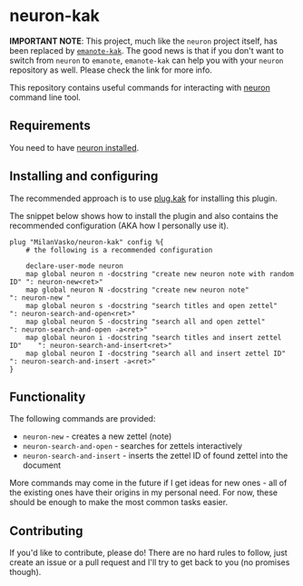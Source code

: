 # neuron-kak

**IMPORTANT NOTE**: This project, much like the `neuron` project itself, has
been replaced by [`emanote-kak`](https://github.com/MilanVasko/emanote-kak).
The good news is that if you don't want to switch from `neuron` to `emanote`,
`emanote-kak` can help you with your `neuron` repository as well. Please check
the link for more info.

This repository contains useful commands for interacting with
[neuron](https://neuron.zettel.page) command line tool.

## Requirements

You need to have [neuron installed](https://neuron.zettel.page/install).

## Installing and configuring

The recommended approach is to use [plug.kak](https://github.com/andreyorst/plug.kak)
for installing this plugin.

The snippet below shows how to install the plugin and also contains the
recommended configuration (AKA how I personally use it).

```kak
plug "MilanVasko/neuron-kak" config %{
	# the following is a recommended configuration

	declare-user-mode neuron
	map global neuron n -docstring "create new neuron note with random ID" ": neuron-new<ret>"
	map global neuron N -docstring "create new neuron note"                ": neuron-new "
	map global neuron s -docstring "search titles and open zettel"         ": neuron-search-and-open<ret>"
	map global neuron S -docstring "search all and open zettel"            ": neuron-search-and-open -a<ret>"
	map global neuron i -docstring "search titles and insert zettel ID"    ": neuron-search-and-insert<ret>"
	map global neuron I -docstring "search all and insert zettel ID"       ": neuron-search-and-insert -a<ret>"
}
```

## Functionality

The following commands are provided:

- `neuron-new` - creates a new zettel (note)
- `neuron-search-and-open` - searches for zettels interactively
- `neuron-search-and-insert` - inserts the zettel ID of found zettel into the
  document

More commands may come in the future if I get ideas for new ones - all of the
existing ones have their origins in my personal need. For now, these should be
enough to make the most common tasks easier.

## Contributing

If you'd like to contribute, please do! There are no hard rules to follow, just
create an issue or a pull request and I'll try to get back to you (no promises
though).

